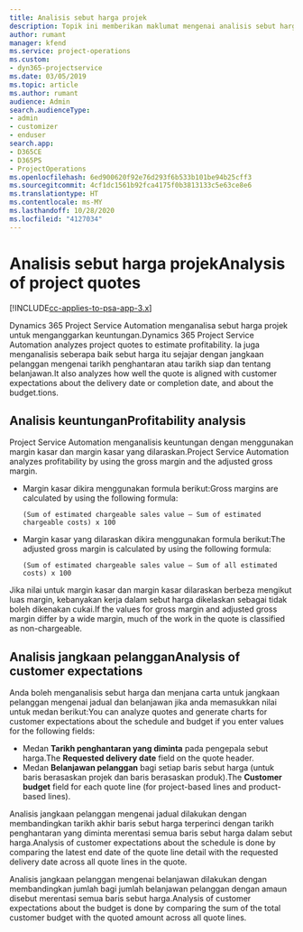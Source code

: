 ```yaml
---
title: Analisis sebut harga projek
description: Topik ini memberikan maklumat mengenai analisis sebut harga projek.
author: rumant
manager: kfend
ms.service: project-operations
ms.custom:
- dyn365-projectservice
ms.date: 03/05/2019
ms.topic: article
ms.author: rumant
audience: Admin
search.audienceType:
- admin
- customizer
- enduser
search.app:
- D365CE
- D365PS
- ProjectOperations
ms.openlocfilehash: 6ed900620f92e76d293f6b533b101be94b25cff3
ms.sourcegitcommit: 4cf1dc1561b92fca4175f0b3813133c5e63ce8e6
ms.translationtype: HT
ms.contentlocale: ms-MY
ms.lasthandoff: 10/28/2020
ms.locfileid: "4127034"
---
```

# <a name="analysis-of-project-quotes"></a><span data-ttu-id="b8112-103">Analisis sebut harga projek</span><span class="sxs-lookup"><span data-stu-id="b8112-103">Analysis of project quotes</span></span>

[!INCLUDE[cc-applies-to-psa-app-3.x](../includes/cc-applies-to-psa-app-3x.md)]

<span data-ttu-id="b8112-104">Dynamics 365 Project Service Automation menganalisa sebut harga projek untuk menganggarkan keuntungan.</span><span class="sxs-lookup"><span data-stu-id="b8112-104">Dynamics 365 Project Service Automation analyzes project quotes to estimate profitability.</span></span> <span data-ttu-id="b8112-105">Ia juga menganalisis seberapa baik sebut harga itu sejajar dengan jangkaan pelanggan mengenai tarikh penghantaran atau tarikh siap dan tentang belanjawan.</span><span class="sxs-lookup"><span data-stu-id="b8112-105">It also analyzes how well the quote is aligned with customer expectations about the delivery date or completion date, and about the budget.tions.</span></span>

## <a name="profitability-analysis"></a><span data-ttu-id="b8112-106">Analisis keuntungan</span><span class="sxs-lookup"><span data-stu-id="b8112-106">Profitability analysis</span></span>

<span data-ttu-id="b8112-107">Project Service Automation menganalisis keuntungan dengan menggunakan margin kasar dan margin kasar yang dilaraskan.</span><span class="sxs-lookup"><span data-stu-id="b8112-107">Project Service Automation analyzes profitability by using the gross margin and the adjusted gross margin.</span></span>

- <span data-ttu-id="b8112-108">Margin kasar dikira menggunakan formula berikut:</span><span class="sxs-lookup"><span data-stu-id="b8112-108">Gross margins are calculated by using the following formula:</span></span>

  `
    (Sum of estimated chargeable sales value – Sum of estimated chargeable costs) x 100
  `
- <span data-ttu-id="b8112-109">Margin kasar yang dilaraskan dikira menggunakan formula berikut:</span><span class="sxs-lookup"><span data-stu-id="b8112-109">The adjusted gross margin is calculated by using the following formula:</span></span>

  `
    (Sum of estimated chargeable sales value – Sum of all estimated costs) x 100
  `

<span data-ttu-id="b8112-110">Jika nilai untuk margin kasar dan margin kasar dilaraskan berbeza mengikut luas margin, kebanyakan kerja dalam sebut harga dikelaskan sebagai tidak boleh dikenakan cukai.</span><span class="sxs-lookup"><span data-stu-id="b8112-110">If the values for gross margin and adjusted gross margin differ by a wide margin, much of the work in the quote is classified as non-chargeable.</span></span>

## <a name="analysis-of-customer-expectations"></a><span data-ttu-id="b8112-111">Analisis jangkaan pelanggan</span><span class="sxs-lookup"><span data-stu-id="b8112-111">Analysis of customer expectations</span></span>

<span data-ttu-id="b8112-112">Anda boleh menganalisis sebut harga dan menjana carta untuk jangkaan pelanggan mengenai jadual dan belanjawan jika anda memasukkan nilai untuk medan berikut:</span><span class="sxs-lookup"><span data-stu-id="b8112-112">You can analyze quotes and generate charts for customer expectations about the schedule and budget if you enter values for the following fields:</span></span>

- <span data-ttu-id="b8112-113">Medan **Tarikh penghantaran yang diminta** pada pengepala sebut harga.</span><span class="sxs-lookup"><span data-stu-id="b8112-113">The **Requested delivery date** field on the quote header.</span></span>
- <span data-ttu-id="b8112-114">Medan **Belanjawan pelanggan** bagi setiap baris sebut harga (untuk baris berasaskan projek dan baris berasaskan produk).</span><span class="sxs-lookup"><span data-stu-id="b8112-114">The **Customer budget** field for each quote line (for project-based lines and product-based lines).</span></span>

<span data-ttu-id="b8112-115">Analisis jangkaan pelanggan mengenai jadual dilakukan dengan membandingkan tarikh akhir baris sebut harga terperinci dengan tarikh penghantaran yang diminta merentasi semua baris sebut harga dalam sebut harga.</span><span class="sxs-lookup"><span data-stu-id="b8112-115">Analysis of customer expectations about the schedule is done by comparing the latest end date of the quote line detail with the requested delivery date across all quote lines in the quote.</span></span>

<span data-ttu-id="b8112-116">Analisis jangkaan pelanggan mengenai belanjawan dilakukan dengan membandingkan jumlah bagi jumlah belanjawan pelanggan dengan amaun disebut merentasi semua baris sebut harga.</span><span class="sxs-lookup"><span data-stu-id="b8112-116">Analysis of customer expectations about the budget is done by comparing the sum of the total customer budget with the quoted amount across all quote lines.</span></span>
